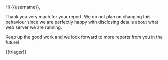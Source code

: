 Hi {{username}},

Thank you very much for your report. We do not plan on changing this behaviour since we are perfectly happy with disclosing details about what web server we are running.

Keep up the good work and we look forward to more reports from you in the future!

{{triager}}
